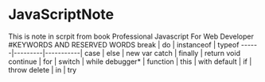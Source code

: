 # JavaScriptNote
This is note in scrpit from book Professional Javascript For Web Developer
#KEYWORDS AND RESERVED WORDS
break | do | instanceof | typeof
------|---------|-----------|
case | else | new var
catch | finally | return void
continue | for | switch | while
debugger* | function | this | with
default | if | throw
delete | in | try

